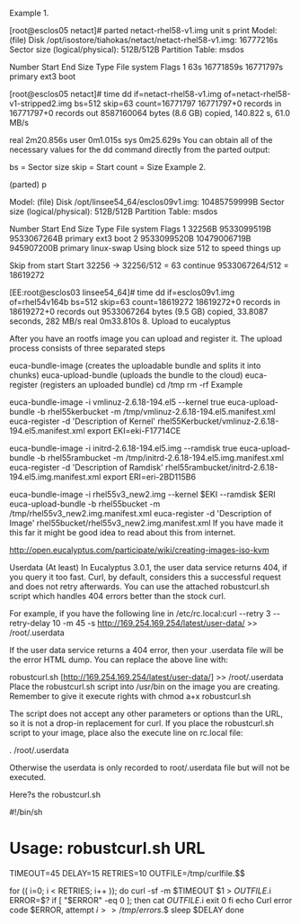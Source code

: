 Example 1.

[root@esclos05 netact]# parted netact-rhel58-v1.img unit s print
Model:  (file)
Disk /opt/isostore/tiahokas/netact/netact-rhel58-v1.img: 16777216s
Sector size (logical/physical): 512B/512B
Partition Table: msdos
 
Number  Start  End        Size       Type     File system  Flags
 1      63s    16771859s  16771797s  primary  ext3         boot
 
[root@esclos05 netact]# time dd if=netact-rhel58-v1.img of=netact-rhel58-v1-stripped2.img bs=512 skip=63 count=16771797
16771797+0 records in
16771797+0 records out
8587160064 bytes (8.6 GB) copied, 140.822 s, 61.0 MB/s
 
real    2m20.856s
user    0m1.015s
sys     0m25.629s
You can obtain all of the necessary values for the dd command directly from the parted output:

bs = Sector size
skip = Start
count = Size
Example 2.

(parted) p
 
Model:  (file)
Disk /opt/linsee54_64/esclos09v1.img: 10485759999B
Sector size (logical/physical): 512B/512B
Partition Table: msdos
 
Number  Start        End           Size         Type     File system  Flags
 1      32256B       9533099519B   9533067264B  primary  ext3         boot
 2      9533099520B  10479006719B  945907200B   primary  linux-swap
Using block size 512 to speed things up

Skip from start Start 32256 -> 32256/512 = 63
continue 9533067264/512 = 18619272

[EE:root@esclos03 linsee54_64]# time dd if=esclos09v1.img of=rhel54v164b bs=512 skip=63 count=18619272
18619272+0 records in
18619272+0 records out
9533067264 bytes (9.5 GB) copied, 33.8087 seconds, 282 MB/s
real    0m33.810s
8. Upload to eucalyptus

After you have an rootfs image you can upload and register it. The upload process consists of three separated steps

euca-bundle-image (creates the uploadable bundle and splits it into chunks)
euca-upload-bundle (uploads the bundle to the cloud) 
euca-register (registers an uploaded bundle)
cd /tmp
rm -rf <previous image>
Example

euca-bundle-image -i vmlinuz-2.6.18-194.el5 --kernel true
euca-upload-bundle -b rhel55kerbucket -m /tmp/vmlinuz-2.6.18-194.el5.manifest.xml
euca-register -d 'Description of Kernel' rhel55Kerbucket/vmlinuz-2.6.18-194.el5.manifest.xml
export EKI=eki-F17714CE
 
euca-bundle-image -i initrd-2.6.18-194.el5.img --ramdisk true
euca-upload-bundle -b rhel55rambucket -m /tmp/initrd-2.6.18-194.el5.img.manifest.xml
euca-register -d 'Description of Ramdisk' rhel55rambucket/initrd-2.6.18-194.el5.img.manifest.xml
export ERI=eri-2BD115B6
 
euca-bundle-image -i rhel55v3_new2.img --kernel $EKI --ramdisk $ERI
euca-upload-bundle -b rhel55bucket -m /tmp/rhel55v3_new2.img.manifest.xml
euca-register -d 'Description of Image' rhel55bucket/rhel55v3_new2.img.manifest.xml
If you have made it this far it might be good idea to read about this from internet.

http://open.eucalyptus.com/participate/wiki/creating-images-iso-kvm

Userdata
(At least) In Eucalyptus 3.0.1, the user data service returns 404, if you query it too fast. Curl, by default, considers this a successful request and does not retry afterwards. You can use the attached robustcurl.sh script which handles 404 errors better than the stock curl.

For example, if you have the following line in /etc/rc.local:curl --retry 3 --retry-delay 10 -m 45 -s http://169.254.169.254/latest/user-data/ >> /root/.userdata

If the user data service returns a 404 error, then your .userdata file will be the error HTML dump. You can replace the above line with:

robustcurl.sh [http://169.254.169.254/latest/user-data/] >> /root/.userdata
Place the robustcurl.sh script into /usr/bin on the image you are creating. Remember to give it execute rights with chmod a+x robustcurl.sh

The script does not accept any other parameters or options than the URL, so it is not a drop-in replacement for curl. If you place the robustcurl.sh script to your image, place also the execute line on rc.local file:

. /root/.userdata

Otherwise the userdata is only recorded to root/.userdata file but will not be executed.

Here?s the robustcurl.sh

#!/bin/sh
 
# Usage: robustcurl.sh URL
 
TIMEOUT=45
DELAY=15
RETRIES=10
OUTFILE=/tmp/curlfile.$$
 
for (( i=0; i < RETRIES; i++ )); do
    curl -sf -m $TIMEOUT $1 > $OUTFILE.$i
    ERROR=$?
    if [ "$ERROR" -eq 0 ]; then
        cat $OUTFILE.$i
        exit 0
    fi
    echo Curl error code $ERROR, attempt $i >> /tmp/errors.$$
    sleep $DELAY
done